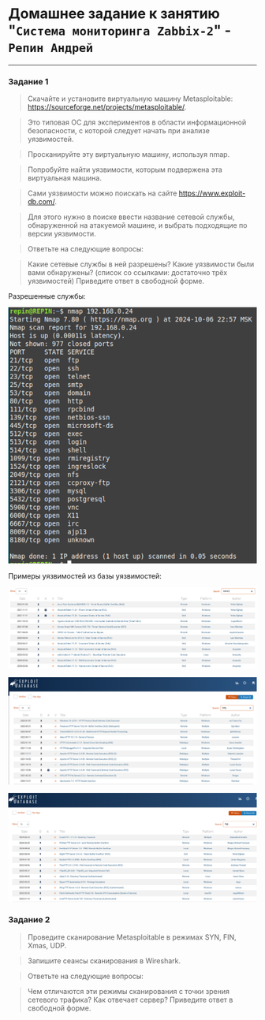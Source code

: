 # Домашнее задание к занятию "`Система мониторинга Zabbix-2`" - `Репин Андрей`


---

### Задание 1

>Скачайте и установите виртуальную машину Metasploitable: https://sourceforge.net/projects/metasploitable/.

>Это типовая ОС для экспериментов в области информационной безопасности, с которой следует начать при анализе уязвимостей.

>Просканируйте эту виртуальную машину, используя nmap.

>Попробуйте найти уязвимости, которым подвержена эта виртуальная машина.

>Сами уязвимости можно поискать на сайте https://www.exploit-db.com/.

>Для этого нужно в поиске ввести название сетевой службы, обнаруженной на атакуемой машине, и выбрать подходящие по версии уязвимости.

>Ответьте на следующие вопросы:

>Какие сетевые службы в ней разрешены?
>Какие уязвимости были вами обнаружены? (список со ссылками: достаточно трёх уязвимостей)
>Приведите ответ в свободной форме.

Разрешенные службы:

![скриншот ](https://github.com/RepinAndrey/Security_1/blob/main/img/1.png)

Примеры уязвимостей из базы уязвимостей:

![скриншот ](https://github.com/RepinAndrey/Security_1/blob/main/img/2.png)

![скриншот ](https://github.com/RepinAndrey/Security_1/blob/main/img/3.png)

![скриншот ](https://github.com/RepinAndrey/Security_1/blob/main/img/4.png)

### Задание 2

>Проведите сканирование Metasploitable в режимах SYN, FIN, Xmas, UDP.

>Запишите сеансы сканирования в Wireshark.

>Ответьте на следующие вопросы:

>Чем отличаются эти режимы сканирования с точки зрения сетевого трафика?
>Как отвечает сервер?
>Приведите ответ в свободной форме.



